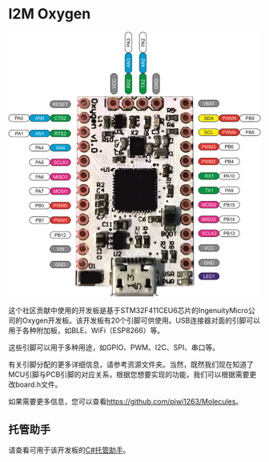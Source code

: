# I2M Oxygen

![I2M Oxygen](https://github.com/nanoframework/nf-Community-Targets/blob/main/ChibiOS/I2M_OXYGEN_NF/resources/oxygen.jpeg?raw=true)

这个社区贡献中使用的开发板是基于STM32F411CEU6芯片的IngenuityMicro公司的Oxygen开发板。该开发板有20个引脚可供使用。USB连接器对面的引脚可以用于各种附加板，如BLE、WiFi（ESP8266）等。

这些引脚可以用于多种用途，如GPIO、PWM、I2C、SPI、串口等。

有关引脚分配的更多详细信息，请参考资源文件夹。当然，既然我们现在知道了MCU引脚与PCB引脚的对应关系，根据您想要实现的功能，我们可以根据需要更改board.h文件。

如果需要更多信息，您可以查看<https://github.com/piwi1263/Molecules>。

## 托管助手

请查看可用于该开发板的[C#托管助手](https://github.com/nanoframework/nf-Community-Targets/tree/main/ChibiOS/I2M_OXYGEN_NF/managed_helpers)。